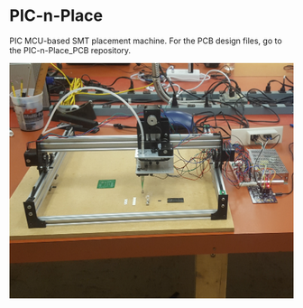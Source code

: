 # PIC-n-Place
PIC MCU-based SMT placement machine. For the PCB design files, go to the PIC-n-Place_PCB repository.

![Image of the PIC-n-Place](doc/machine_full_poster.jpg)
